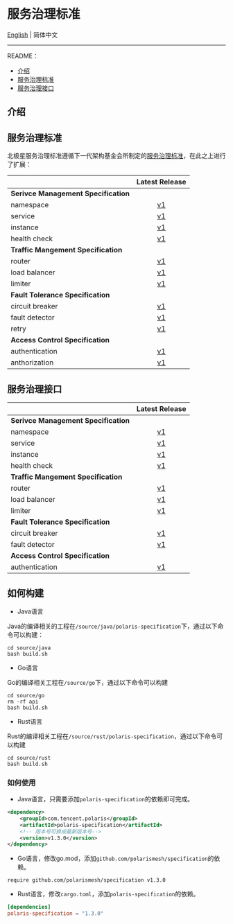 # 服务治理标准

[English](./README.md) | 简体中文

---

README：

- [介绍](#介绍)
- [服务治理标准](#服务治理标准)
- [服务治理接口](#服务治理接口)

## 介绍

## 服务治理标准

北极星服务治理标准遵循下一代架构基金会所制定的[服务治理标准](https://github.com/nextarch/SIG-Microservice)，在此之上进行了扩展：

|                                      |                         Latest Release                         |
|:-------------------------------------|:--------------------------------------------------------------:|
| **Serivce Management Specification** |
| namespace                            |  [v1](/specification/v1/service_manage_spec/namespace_zh.md)   |
| service                              |     [v1](/specification/v1/service_manage_spec/service.md)     |
| instance                             |    [v1](/specification/v1/service_manage_spec/instance.md)     |
| health check                         |   [v1](/specification/v1/service_manage_spec/healthcheck.md)   |
| **Traffic Mangement Specification**  |
| router                               |     [v1](/specification/v1/traffic_manage_spec/router.md)      |
| load balancer                        |  [v1](/specification/v1/traffic_manage_spec/loadbalancer.md)   |
| limiter                              |     [v1](/specification/v1/traffic_manage_spec/limiter.md)     |
| **Fault Tolerance Specification**    |
| circuit breaker                      | [v1](/specification/v1/fault_tolerance_spec/circuitbreaker.md) |
| fault detector                       | [v1](/specification/v1/fault_tolerance_spec/faultdetector.md)  |
| retry                                |     [v1](/specification/v1/fault_tolerance_spec/retry.md)      |
| **Access Control Specification**     |
| authentication                       | [v1](/specification/v1/access_control_spec/authentication.md)  |
| anthorization                        |  [v1](/specification/v1/access_control_spec/authorization.md)  |

## 服务治理接口

|                                      |                   Latest Release                   |
|:-------------------------------------|:--------------------------------------------------:|
| **Serivce Management Specification** |
| namespace                            |        [v1](/api/v1/model/namespace.proto)         |
| service                              |     [v1](/api/v1/service_manage/service.proto)     |
| instance                             |     [v1](/api/v1/service_manage/service.proto)     |
| health check                         |     [v1](/api/v1/service_manage/service.proto)     |
| **Traffic Mangement Specification**  |
| router                               |     [v1](/api/v1/traffic_manage/routing.proto)     |
| load balancer                        |     [v1](/api/v1/traffic_manage/routing.proto)     |
| limiter                              |    [v1](/api/v1/traffic_manage/ratelimit.proto)    |
| **Fault Tolerance Specification**    |
| circuit breaker                      | [v1](/api/v1/fault_tolerance/circuitbreaker.proto) |
| fault detector                       | [v1](/api/v1/fault_tolerance/fault_detector.proto) |
| **Access Control Specification**     |
| authentication                       |      [v1](/api/v1/access-control/auth.proto)       |

## 如何构建

- Java语言

Java的编译相关的工程在`/source/java/polaris-specification`下，通过以下命令可以构建：

```shell
cd source/java
bash build.sh
```

- Go语言

Go的编译相关工程在`/source/go`下，通过以下命令可以构建

```shell
cd source/go
rm -rf api
bash build.sh
```

- Rust语言

Rust的编译相关工程在`/source/rust/polaris-specification`，通过以下命令可以构建

```shell
cd source/rust
bash build.sh
```

### 如何使用

- Java语言，只需要添加`polaris-specification`的依赖即可完成。

```xml
<dependency>
    <groupId>com.tencent.polaris</groupId>
    <artifactId>polaris-specification</artifactId>
    <!-- 版本号可换成最新版本号-->
    <version>v1.3.0</version>
</dependency>
```

- Go语言，修改go.mod，添加```github.com/polarismesh/specification```的依赖。

```shell
require github.com/polarismesh/specification v1.3.0
```

- Rust语言，修改`cargo.toml`，添加```polaris-specification```的依赖。

```toml
[dependencies]
polaris-specification = "1.3.0"
```